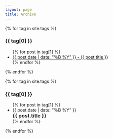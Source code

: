 ```yaml
---
layout: page
title: Archivo
---
```


{% for tag in site.tags %}
  <h3>{{ tag[0] }}</h3>
  <ul>
    {% for post in tag[1] %}
      <li><a href="{{ post.url }}">{{ post.date | date: "%B %Y" }} - {{ post.title }}</a></li>
    {% endfor %}
  </ul>
{% endfor %}



{% for tag in site.tags %}
<h3>{{ tag[0] }}</h3>
<ul class="post-list">
	{% for post in tag[1] %}
<li><span class="post-meta">{{ post.date | date: "%B %Y" }}</span>
        <h3 style="margin:0;">
          <a href="{{ post.url }}" class="post-link"> {{ post.title }}</a>
        </h3></li>
		{% endfor %}
	</ul>
{% endfor %}